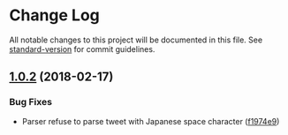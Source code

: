 # Change Log

All notable changes to this project will be documented in this file. See [standard-version](https://github.com/conventional-changelog/standard-version) for commit guidelines.

<a name="1.0.2"></a>
## [1.0.2](https://github.com/Frizz925/gbf-raidfinder-js/compare/v1.0.1...v1.0.2) (2018-02-17)


### Bug Fixes

* Parser refuse to parse tweet with Japanese space character ([f1974e9](https://github.com/Frizz925/gbf-raidfinder-js/commit/f1974e9))
